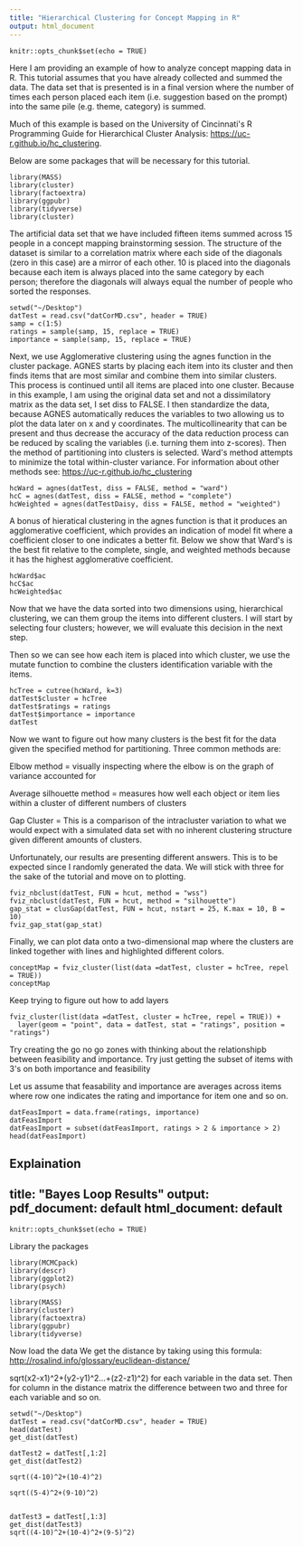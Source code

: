 ```yaml
---
title: "Hierarchical Clustering for Concept Mapping in R"
output: html_document
---
```


```{r setup, include=FALSE}
knitr::opts_chunk$set(echo = TRUE)
```
Here I am providing an example of how to analyze concept mapping data in R.  This tutorial assumes that you have already collected and summed the data.  The data set that is presented is in a final version where the number of times each person placed each item (i.e. suggestion based on the prompt) into the same pile (e.g. theme, category) is summed.

Much of this example is based on the University of Cincinnati's R Programming Guide for Hierarchical Cluster Analysis: https://uc-r.github.io/hc_clustering.

Below are some packages that will be necessary for this tutorial. 
```{r}
library(MASS)
library(cluster)
library(factoextra)
library(ggpubr)
library(tidyverse)
library(cluster)
```
The artificial data set that we have included fifteen items summed across 15 people in a concept mapping brainstorming session.  The structure of the dataset is similar to a correlation matrix where each side of the diagonals (zero in this case) are a mirror of each other.  10 is placed into the diagonals because each item is always placed into the same category by each person; therefore the diagonals will always equal the number of people who sorted the responses.
```{r}
setwd("~/Desktop")
datTest = read.csv("datCorMD.csv", header = TRUE)
samp = c(1:5)
ratings = sample(samp, 15, replace = TRUE)
importance = sample(samp, 15, replace = TRUE)
```
Next, we use Agglomerative clustering using the agnes function in the cluster package.  AGNES starts by placing each item into its cluster and then finds items that are most similar and combine them into similar clusters.  This process is continued until all items are placed into one cluster.  Because in this example, I am using the original data set and not a dissimilatory matrix as the data set, I set diss to FALSE.  I then standardize the data, because AGNES automatically reduces the variables to two allowing us to plot the data later on x and y coordinates.  The multicollinearity that can be present and thus decrease the accuracy of the data reduction process can be reduced by scaling the variables (i.e. turning them into z-scores).  Then the method of partitioning into clusters is selected.  Ward's method attempts to minimize the total within-cluster variance.  For information about other methods see: https://uc-r.github.io/hc_clustering  
```{r}
hcWard = agnes(datTest, diss = FALSE, method = "ward")
hcC = agnes(datTest, diss = FALSE, method = "complete")
hcWeighted = agnes(datTestDaisy, diss = FALSE, method = "weighted")
```
A bonus of hieratical clustering in the agnes function is that it produces an agglomerative coefficient, which provides an indication of model fit where a coefficient closer to one indicates a better fit.  Below we show that Ward's is the best fit relative to the complete, single, and weighted methods because it has the highest agglomerative coefficient.
```{r}
hcWard$ac
hcC$ac
hcWeighted$ac
```
Now that we have the data sorted into two dimensions using, hierarchical clustering, we can them group the items into different clusters.  I will start by selecting four clusters; however, we will evaluate this decision in the next step.  

Then so we can see how each item is placed into which cluster, we use the mutate function to combine the clusters identification variable with the items.
```{r}
hcTree = cutree(hcWard, k=3)
datTest$cluster = hcTree
datTest$ratings = ratings
datTest$importance = importance
datTest
```
Now we want to figure out how many clusters is the best fit for the data given the specified method for partitioning.  Three common methods are:

Elbow method = visually inspecting where the elbow is on the graph of variance accounted for 

Average silhouette method = measures how well each object or item lies within a cluster of different numbers of clusters

Gap Cluster = This is a comparison of the intracluster variation to what we would expect with a simulated data set with no inherent clustering structure given different amounts of clusters.

Unfortunately, our results are presenting different answers.  This is to be expected since I randomly generated the data.  We will stick with three for the sake of the tutorial and move on to plotting.
```{r}
fviz_nbclust(datTest, FUN = hcut, method = "wss")
fviz_nbclust(datTest, FUN = hcut, method = "silhouette")
gap_stat = clusGap(datTest, FUN = hcut, nstart = 25, K.max = 10, B = 10)
fviz_gap_stat(gap_stat)
```
Finally, we can plot data onto a two-dimensional map where the clusters are linked together with lines and highlighted different colors. 
```{r}
conceptMap = fviz_cluster(list(data =datTest, cluster = hcTree, repel = TRUE))
conceptMap
```
Keep trying to figure out how to add layers
```{r}
fviz_cluster(list(data =datTest, cluster = hcTree, repel = TRUE)) +
  layer(geom = "point", data = datTest, stat = "ratings", position = "ratings")
```
Try creating the go no go zones with thinking about the relationshipb between feasibility and importance.  Try just getting the subset of items with 3's on both importance and feasibility

Let us assume that feasability and importance are averages across items where row one indicates the rating and importance for item one and so on. 
```{r}
datFeasImport = data.frame(ratings, importance)
datFeasImport 
datFeasImport = subset(datFeasImport, ratings > 2 & importance > 2)
head(datFeasImport)
```

Explaination
---
title: "Bayes Loop Results"
output:
  pdf_document: default
  html_document: default
---

```{r setup, include=FALSE}
knitr::opts_chunk$set(echo = TRUE)
```
Library the packages
```{r}
library(MCMCpack)
library(descr)
library(ggplot2)
library(psych)

library(MASS)
library(cluster)
library(factoextra)
library(ggpubr)
library(tidyverse)
```
Now load the data
We get the distance by taking using this formula: http://rosalind.info/glossary/euclidean-distance/

sqrt(x2-x1)^2+(y2-y1)^2...+(z2-z1)^2) for each variable in the data set.  Then for column in the distance matrix the difference between two and three for each variable and so on. 
```{r}
setwd("~/Desktop")
datTest = read.csv("datCorMD.csv", header = TRUE)
head(datTest)
get_dist(datTest)

datTest2 = datTest[,1:2]
get_dist(datTest2)

sqrt((4-10)^2+(10-4)^2)

sqrt((5-4)^2+(9-10)^2)


datTest3 = datTest[,1:3]
get_dist(datTest3)
sqrt((4-10)^2+(10-4)^2+(9-5)^2)

```







